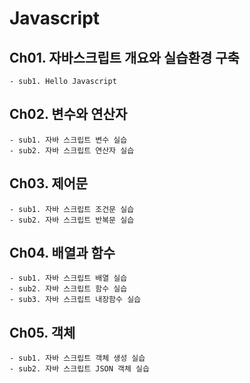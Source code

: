 # Javascript

## Ch01. 자바스크립트 개요와 실습환경 구축
    - sub1. Hello Javascript

## Ch02. 변수와 연산자
    - sub1. 자바 스크립트 변수 실습
    - sub2. 자바 스크립트 연산자 실습

## Ch03. 제어문
    - sub1. 자바 스크립트 조건문 실습
    - sub2. 자바 스크립트 반복문 실습

## Ch04. 배열과 함수
    - sub1. 자바 스크립트 배열 실습
    - sub2. 자바 스크립트 함수 실습
    - sub3. 자바 스크립트 내장함수 실습

## Ch05. 객체
    - sub1. 자바 스크립트 객체 생성 실습
    - sub2. 자바 스크립트 JSON 객체 실습